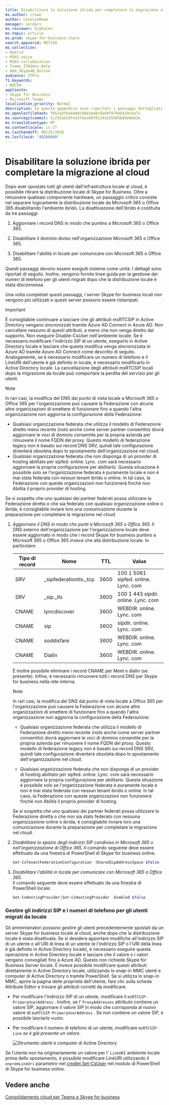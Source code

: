 ```yaml
---
title: Disabilitare la soluzione ibrida per completare la migrazione al cloud
ms.author: crowe
author: CarolynRowe
manager: serdars
ms.reviewer: bjwhalen
ms.topic: article
ms.prod: skype-for-business-itpro
search.appverid: MET150
ms.collection:
- Hybrid
- M365-voice
- M365-collaboration
- Teams_ITAdmin_Help
- Adm_Skype4B_Online
audience: ITPro
f1.keywords:
- NOCSH
appliesto:
- Skype for Business
- Microsoft Teams
localization_priority: Normal
description: In questa appendice sono riportati i passaggi dettagliati per la disabilitazione dell'ibrido come parte del consolidamento cloud per Teams e Skype for business.
ms.openlocfilehash: f852a3fb44408c6601be8c6bd4f07946419cea71
ms.sourcegitcommit: 5c232ab2dfe4374ac69701241e55b05b8de8eb3e
ms.translationtype: MT
ms.contentlocale: it-IT
ms.lasthandoff: 09/25/2020
ms.locfileid: "48269660"
---
```

# <a name="disable-hybrid-to-complete-migration-to-the-cloud"></a>Disabilitare la soluzione ibrida per completare la migrazione al cloud

Dopo aver spostato tutti gli utenti dall'infrastruttura locale al cloud, è possibile ritirare la distribuzione locale di Skype for Business. Oltre a rimuovere qualsiasi componente hardware, un passaggio critico consiste nel separare logicamente la distribuzione locale da Microsoft 365 o Office 365 disabilitando l'ambiente ibrido. La disattivazione dell'ibrido è costituita da tre passaggi:

1. Aggiornare i record DNS in modo che puntino a Microsoft 365 o Office 365.

2. Disabilitare il dominio diviso nell'organizzazione Microsoft 365 o Office 365.

3. Disabilitare l'abilità in locale per comunicare con Microsoft 365 o Office 365.

Questi passaggi devono essere eseguiti insieme come unità. I dettagli sono riportati di seguito. Inoltre, vengono fornite linee guida per la gestione dei numeri di telefono per gli utenti migrati dopo che la distribuzione locale è stata disconnessa.

Una volta completati questi passaggi, i server Skype for business locali non vengono più utilizzati e questi server possono essere ristampati.

> [!Important] 
>È consigliabile continuare a lasciare che gli attributi msRTCSIP in Active Directory vengano sincronizzati tramite Azure AD Connect in Azure AD.  Non cancellare nessuno di questi attributi, a meno che non venga diretto dal supporto.  Non eseguire Disable-CsUser nell'ambiente locale. Se è necessario modificare l'indirizzo SIP di un utente, eseguirlo in Active Directory locale e lasciare che questa modifica venga sincronizzata in Azure AD tramite Azure AD Connect come descritto di seguito. Analogamente, se è necessario modificare un numero di telefono e il LineURI dell'utente è già definito in locale, è necessario modificarlo in Active Directory locale.
>La cancellazione degli attributi msRTCSIP locali dopo la migrazione da locale può comportare la perdita del servizio per gli utenti.

> [!Note] 
> In rari casi, la modifica del DNS dal punto di vista locale a Microsoft 365 o Office 365 per l'organizzazione può causare la Federazione con alcune altre organizzazioni di smettere di funzionare fino a quando l'altra organizzazione non aggiorna la configurazione della Federazione:<ul><li>
Qualsiasi organizzazione federata che utilizza il modello di Federazione diretto meno recente (noto anche come server partner consentito) dovrà aggiornare le voci di dominio consentite per la propria azienda per rimuovere il nome FQDN del proxy. Questo modello di federazione legacy non è basato sui record DNS SRV, quindi tale configurazione diventerà obsoleta dopo lo spostamento dell'organizzazione nel cloud. </li><li>Qualsiasi organizzazione federata che non disponga di un provider di hosting abilitato per sipfed. online. Lync. <span> com sarà necessario aggiornare la propria configurazione per abilitarlo. Questa situazione è possibile solo se l'organizzazione federata è puramente locale e non è mai stata federata con nessun tenant ibrido o online. In tal caso, la Federazione con queste organizzazioni non funzionerà finché non Abilita il proprio provider di hosting.</li></ul>Se si sospetta che uno qualsiasi dei partner federati possa utilizzare la Federazione diretta o che sia federato con qualsiasi organizzazione online o ibrida, è consigliabile inviare loro una comunicazione durante la preparazione per completare la migrazione nel cloud.

1.  *Aggiornare il DNS in modo che punti a Microsoft 365 o Office 365.*
Il DNS esterno dell'organizzazione per l'organizzazione locale deve essere aggiornato in modo che i record Skype for business puntino a Microsoft 365 o Office 365 invece che alla distribuzione locale. In particolare:

    |Tipo di record|Nome|TTL|Value|
    |---|---|---|---|
    |SRV|_sipfederationtls._tcp|3600|100 1 5061 sipfed. online. Lync. <span> com|
    |SRV|_sip._tls|3600|100 1 443 sipdir. online. Lync. <span> com|
    |CNAME| lyncdiscover|   3600|   WEBDIR. online. Lync. <span> com|
    |CNAME| sip|    3600|   sipdir. online. Lync. <span> com|
    |CNAME| soddisfare|   3600|   WEBDIR. online. Lync. <span> com|
    |CNAME| Dialin  |3600|  WEBDIR. online. Lync. <span> com|

    È inoltre possibile eliminare i record CNAME per Meet o dialin (se presente). Infine, è necessario rimuovere tutti i record DNS per Skype for business nella rete interna.

    > [!Note] 
    > In rari casi, la modifica del DNS dal punto di vista locale a Office 365 per l'organizzazione può causare la Federazione con alcune altre organizzazioni di smettere di funzionare fino a quando l'altra organizzazione non aggiorna la configurazione della Federazione:
    >
    > - Qualsiasi organizzazione federata che utilizza il modello di Federazione diretto meno recente (noto anche come server partner consentito) dovrà aggiornare le voci di dominio consentite per la propria azienda per rimuovere il nome FQDN del proxy. Questo modello di federazione legacy non è basato sui record DNS SRV, quindi tale configurazione diventerà obsoleta dopo lo spostamento dell'organizzazione nel cloud.
    > 
    > - Qualsiasi organizzazione federata che non disponga di un provider di hosting abilitato per sipfed. online. Lync. <span> com sarà necessario aggiornare la propria configurazione per abilitarlo. Questa situazione è possibile solo se l'organizzazione federata è puramente locale e non è mai stata federata con nessun tenant ibrido o online. In tal caso, la Federazione con queste organizzazioni non funzionerà finché non Abilita il proprio provider di hosting.
    >
    > Se si sospetta che uno qualsiasi dei partner federati possa utilizzare la Federazione diretta o che non sia stato federato con nessuna organizzazione online o ibrida, è consigliabile inviare loro una comunicazione durante la preparazione per completare la migrazione nel cloud.


2.  *Disabilitare lo spazio degli indirizzi SIP condiviso in Microsoft 365 o nell'organizzazione di Office 365.*
Il comando seguente deve essere effettuato da una finestra di PowerShell di Skype for business online.

    ```PowerShell
    Set-CsTenantFederationConfiguration -SharedSipAddressSpace $false
    ```
 
3.  *Disabilitare l'abilità in locale per comunicare con Microsoft 365 o Office 365.*  
Il comando seguente deve essere effettuato da una finestra di PowerShell locale:

    ```PowerShell
    Get-CsHostingProvider|Set-CsHostingProvider -Enabled $false
    ```

### <a name="manage-sip-addresses-and-phone-numbers-for-users-who-were-migrated-from-on-premises"></a>Gestire gli indirizzi SIP e i numeri di telefono per gli utenti migrati da locale

Gli amministratori possono gestire gli utenti precedentemente spostati da un server Skype for business locale al cloud, anche dopo che la distribuzione locale è stata disattivata. Se si desidera apportare modifiche all'indirizzo SIP di un utente o all'URI di linea di un utente (e l'indirizzo SIP o l'URI della linea è già definito in Active Directory locale), è necessario eseguire questa operazione in Active Directory locale e lasciare che il valore o i valori vengano convogliati fino a Azure AD. Questo non richiede Skype for Business Server locale. È invece possibile modificare questi attributi direttamente in Active Directory locale, utilizzando lo snap-in MMC utenti e computer di Active Directory o tramite PowerShell. Se si utilizza lo snap-in MMC, aprire la pagina delle proprietà dell'utente, fare clic sulla scheda Attribute Editor e trovare gli attributi corretti da modificare:

- Per modificare l'indirizzo SIP di un utente, modificare il `msRTCSIP-PrimaryUserAddress` . Inoltre, se l' `ProxyAddresses` attributo contiene un valore SIP, aggiornare il valore SIP in modo che corrisponda al nuovo valore di `msRTCSIP-PrimaryUserAddress` . Se non contiene un valore SIP, è possibile lasciarlo vuoto.

- Per modificare il numero di telefono di un utente, modificare `msRTCSIP-Line` *se è già presente un valore*.

  ![Strumento utenti e computer di Active Directory](../media/disable-hybrid-1.png)
  
Se l'utente non ha originariamente un valore per l' `LineURI` ambiente locale prima dello spostamento, è possibile modificare LineURI utilizzando il `onpremLineUri` parametro-nel [cmdlet Set-CsUser](https://docs.microsoft.com/powershell/module/skype/set-csuser?view=skype-ps) nel modulo di PowerShell di Skype for business online.


## <a name="see-also"></a>Vedere anche

[Consolidamento cloud per Teams e Skype for business](cloud-consolidation.md)
